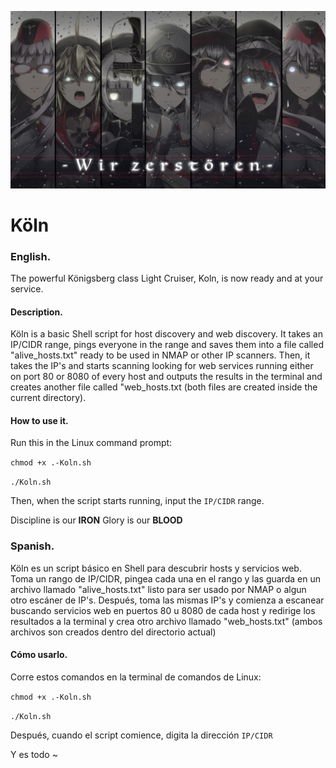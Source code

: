 ![Koln is here!...](/assets/wp4046501.jpg)

Köln
===============

### English.

The powerful Königsberg class Light Cruiser, Koln, is now ready and at your service.

#### Description.

Köln is a basic Shell script for host discovery and web discovery. It takes an IP/CIDR range, pings everyone in the range and saves them into a file called "alive_hosts.txt" ready to be used in NMAP or other IP scanners. Then, it takes the IP's and starts scanning looking for web services running either on port 80 or 8080 of every host and outputs the results in the terminal and creates another file called "web_hosts.txt (both files are created inside the current directory).

#### How to use it.

Run this in the Linux command prompt:

`chmod +x .-Koln.sh`

`./Koln.sh`

Then, when the script starts running, input the `IP/CIDR` range.

Discipline is our **IRON**
Glory is our **BLOOD**


### Spanish.

Köln es un script básico en Shell para descubrir hosts y servicios web. Toma un rango de IP/CIDR, pingea cada una en el rango y las guarda en un archivo llamado "alive_hosts.txt" listo para ser usado por NMAP o algun otro escáner de IP's. Después, toma las mismas IP's y comienza a escanear buscando servicios web en puertos 80 u 8080 de cada host y redirige los resultados a la terminal y crea otro archivo llamado "web_hosts.txt" (ambos archivos son creados dentro del directorio actual)

  #### Cómo usarlo.
  
  Corre estos comandos en la terminal de comandos de Linux:
  
  `chmod +x .-Koln.sh`

`./Koln.sh`

Después, cuando el script comience, digita la dirección `IP/CIDR`

Y es todo ~
